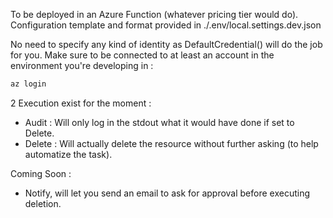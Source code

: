 To be deployed in an Azure Function (whatever pricing tier would do).
Configuration template and format provided in ./.env/local.settings.dev.json

No need to specify any kind of identity as DefaultCredential() will do the job for you. 
Make sure to be connected to at least an account in the environment you're developing in : 
``` bash
az login 
```

2 Execution exist for the moment : 
- Audit : Will only log in the stdout what it would have done if set to Delete.
- Delete : Will actually delete the resource without further asking (to help automatize the task).

Coming Soon : 
- Notify, will let you send an email to ask for approval before executing deletion.